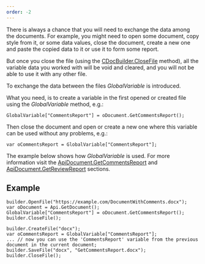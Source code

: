 ```yaml
---
order: -2
---
```


There is always a chance that you will need to exchange the data among the documents. For example, you might need to open some document, copy style from it, or some data values, close the document, create a new one and paste the copied data to it or use it to form some report.

But once you close the file (using the [CDocBuilder.CloseFile](/docbuilder/integrationapi/c/cdocbuilder/closefile) method), all the variable data you worked with will be void and cleared, and you will not be able to use it with any other file.

To exchange the data between the files *GlobalVariable* is introduced.

What you need, is to create a variable in the first opened or created file using the *GlobalVariable* method, e.g.:

```
GlobalVariable["CommentsReport"] = oDocument.GetCommentsReport();
```

Then close the document and open or create a new one where this variable can be used without any problems, e.g.:

```
var oCommentsReport = GlobalVariable["CommentsReport"];
```

The example below shows how *GlobalVariable* is used. For more information visit the [ApiDocument.GetCommentsReport](/officeapi/textdocumentapi/apidocument/getcommentsreport) and [ApiDocument.GetReviewReport](/officeapi/textdocumentapi/apidocument/getreviewreport) sections.

## Example

```
builder.OpenFile("https://example.com/DocumentWithComments.docx");
var oDocument = Api.GetDocument();
GlobalVariable["CommentsReport"] = oDocument.GetCommentsReport();
builder.CloseFile();

builder.CreateFile("docx");
var oCommentsReport = GlobalVariable["CommentsReport"];
... // now you can use the 'CommentsReport' variable from the previous document in the current document;
builder.SaveFile("docx", "GetCommentsReport.docx");
builder.CloseFile();
```
